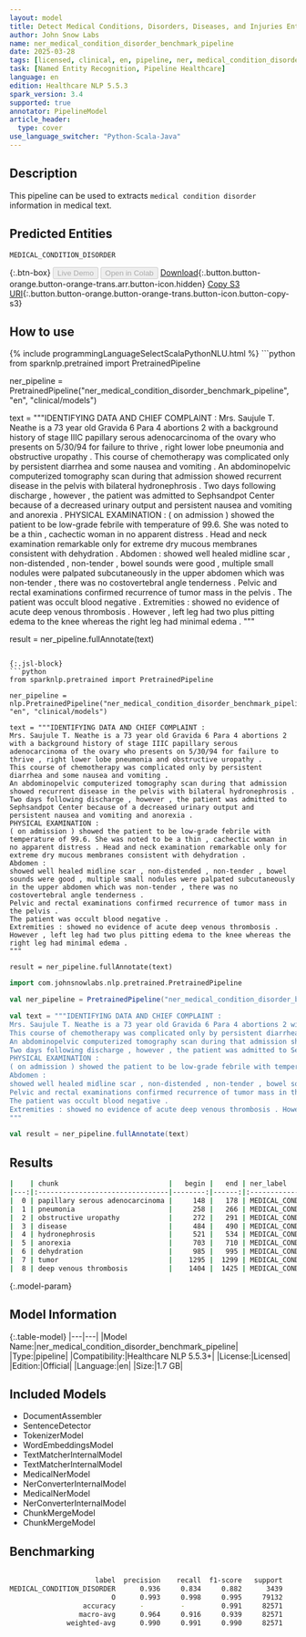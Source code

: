 ```yaml
---
layout: model
title: Detect Medical Conditions, Disorders, Diseases, and Injuries Entities (MEDICAL_CONDITION_DISORDER)
author: John Snow Labs
name: ner_medical_condition_disorder_benchmark_pipeline
date: 2025-03-28
tags: [licensed, clinical, en, pipeline, ner, medical_condition_disorder, benchmark]
task: [Named Entity Recognition, Pipeline Healthcare]
language: en
edition: Healthcare NLP 5.5.3
spark_version: 3.4
supported: true
annotator: PipelineModel
article_header:
  type: cover
use_language_switcher: "Python-Scala-Java"
---
```


## Description

This pipeline can be used to extracts `medical condition disorder` information in medical text.

## Predicted Entities

`MEDICAL_CONDITION_DISORDER`

{:.btn-box}
<button class="button button-orange" disabled>Live Demo</button>
<button class="button button-orange" disabled>Open in Colab</button>
[Download](https://s3.amazonaws.com/auxdata.johnsnowlabs.com/clinical/models/ner_medical_condition_disorder_benchmark_pipeline_en_5.5.3_3.4_1743166011329.zip){:.button.button-orange.button-orange-trans.arr.button-icon.hidden}
[Copy S3 URI](s3://auxdata.johnsnowlabs.com/clinical/models/ner_medical_condition_disorder_benchmark_pipeline_en_5.5.3_3.4_1743166011329.zip){:.button.button-orange.button-orange-trans.button-icon.button-copy-s3}

## How to use



<div class="tabs-box" markdown="1">
{% include programmingLanguageSelectScalaPythonNLU.html %}
```python
from sparknlp.pretrained import PretrainedPipeline

ner_pipeline = PretrainedPipeline("ner_medical_condition_disorder_benchmark_pipeline", "en", "clinical/models")

text = """IDENTIFYING DATA AND CHIEF COMPLAINT :
Mrs. Saujule T. Neathe is a 73 year old Gravida 6 Para 4 abortions 2 with a background history of stage IIIC papillary serous adenocarcinoma of the ovary who presents on 5/30/94 for failure to thrive , right lower lobe pneumonia and obstructive uropathy .
This course of chemotherapy was complicated only by persistent diarrhea and some nausea and vomiting .
An abdominopelvic computerized tomography scan during that admission showed recurrent disease in the pelvis with bilateral hydronephrosis .
Two days following discharge , however , the patient was admitted to Sephsandpot Center because of a decreased urinary output and persistent nausea and vomiting and anorexia .
PHYSICAL EXAMINATION :
( on admission ) showed the patient to be low-grade febrile with temperature of 99.6. She was noted to be a thin , cachectic woman in no apparent distress . Head and neck examination remarkable only for extreme dry mucous membranes consistent with dehydration .
Abdomen :
showed well healed midline scar , non-distended , non-tender , bowel sounds were good , multiple small nodules were palpated subcutaneously in the upper abdomen which was non-tender , there was no costovertebral angle tenderness .
Pelvic and rectal examinations confirmed recurrence of tumor mass in the pelvis .
The patient was occult blood negative .
Extremities : showed no evidence of acute deep venous thrombosis . However , left leg had two plus pitting edema to the knee whereas the right leg had minimal edema .
"""

result = ner_pipeline.fullAnnotate(text)
```

{:.jsl-block}
```python
from sparknlp.pretrained import PretrainedPipeline

ner_pipeline = nlp.PretrainedPipeline("ner_medical_condition_disorder_benchmark_pipeline", "en", "clinical/models")

text = """IDENTIFYING DATA AND CHIEF COMPLAINT :
Mrs. Saujule T. Neathe is a 73 year old Gravida 6 Para 4 abortions 2 with a background history of stage IIIC papillary serous adenocarcinoma of the ovary who presents on 5/30/94 for failure to thrive , right lower lobe pneumonia and obstructive uropathy .
This course of chemotherapy was complicated only by persistent diarrhea and some nausea and vomiting .
An abdominopelvic computerized tomography scan during that admission showed recurrent disease in the pelvis with bilateral hydronephrosis .
Two days following discharge , however , the patient was admitted to Sephsandpot Center because of a decreased urinary output and persistent nausea and vomiting and anorexia .
PHYSICAL EXAMINATION :
( on admission ) showed the patient to be low-grade febrile with temperature of 99.6. She was noted to be a thin , cachectic woman in no apparent distress . Head and neck examination remarkable only for extreme dry mucous membranes consistent with dehydration .
Abdomen :
showed well healed midline scar , non-distended , non-tender , bowel sounds were good , multiple small nodules were palpated subcutaneously in the upper abdomen which was non-tender , there was no costovertebral angle tenderness .
Pelvic and rectal examinations confirmed recurrence of tumor mass in the pelvis .
The patient was occult blood negative .
Extremities : showed no evidence of acute deep venous thrombosis . However , left leg had two plus pitting edema to the knee whereas the right leg had minimal edema .
"""

result = ner_pipeline.fullAnnotate(text)
```
```scala
import com.johnsnowlabs.nlp.pretrained.PretrainedPipeline

val ner_pipeline = PretrainedPipeline("ner_medical_condition_disorder_benchmark_pipeline", "en", "clinical/models")

val text = """IDENTIFYING DATA AND CHIEF COMPLAINT :
Mrs. Saujule T. Neathe is a 73 year old Gravida 6 Para 4 abortions 2 with a background history of stage IIIC papillary serous adenocarcinoma of the ovary who presents on 5/30/94 for failure to thrive , right lower lobe pneumonia and obstructive uropathy .
This course of chemotherapy was complicated only by persistent diarrhea and some nausea and vomiting .
An abdominopelvic computerized tomography scan during that admission showed recurrent disease in the pelvis with bilateral hydronephrosis .
Two days following discharge , however , the patient was admitted to Sephsandpot Center because of a decreased urinary output and persistent nausea and vomiting and anorexia .
PHYSICAL EXAMINATION :
( on admission ) showed the patient to be low-grade febrile with temperature of 99.6. She was noted to be a thin , cachectic woman in no apparent distress . Head and neck examination remarkable only for extreme dry mucous membranes consistent with dehydration .
Abdomen :
showed well healed midline scar , non-distended , non-tender , bowel sounds were good , multiple small nodules were palpated subcutaneously in the upper abdomen which was non-tender , there was no costovertebral angle tenderness .
Pelvic and rectal examinations confirmed recurrence of tumor mass in the pelvis .
The patient was occult blood negative .
Extremities : showed no evidence of acute deep venous thrombosis . However , left leg had two plus pitting edema to the knee whereas the right leg had minimal edema .
"""

val result = ner_pipeline.fullAnnotate(text)
```
</div>

## Results

```bash
|    | chunk                           |   begin |   end | ner_label                  |
|---:|:--------------------------------|--------:|------:|:---------------------------|
|  0 | papillary serous adenocarcinoma |     148 |   178 | MEDICAL_CONDITION_DISORDER |
|  1 | pneumonia                       |     258 |   266 | MEDICAL_CONDITION_DISORDER |
|  2 | obstructive uropathy            |     272 |   291 | MEDICAL_CONDITION_DISORDER |
|  3 | disease                         |     484 |   490 | MEDICAL_CONDITION_DISORDER |
|  4 | hydronephrosis                  |     521 |   534 | MEDICAL_CONDITION_DISORDER |
|  5 | anorexia                        |     703 |   710 | MEDICAL_CONDITION_DISORDER |
|  6 | dehydration                     |     985 |   995 | MEDICAL_CONDITION_DISORDER |
|  7 | tumor                           |    1295 |  1299 | MEDICAL_CONDITION_DISORDER |
|  8 | deep venous thrombosis          |    1404 |  1425 | MEDICAL_CONDITION_DISORDER |
```

{:.model-param}
## Model Information

{:.table-model}
|---|---|
|Model Name:|ner_medical_condition_disorder_benchmark_pipeline|
|Type:|pipeline|
|Compatibility:|Healthcare NLP 5.5.3+|
|License:|Licensed|
|Edition:|Official|
|Language:|en|
|Size:|1.7 GB|

## Included Models

- DocumentAssembler
- SentenceDetector
- TokenizerModel
- WordEmbeddingsModel
- TextMatcherInternalModel
- TextMatcherInternalModel
- MedicalNerModel
- NerConverterInternalModel
- MedicalNerModel
- NerConverterInternalModel
- ChunkMergeModel
- ChunkMergeModel

## Benchmarking

```bash

                     label  precision    recall  f1-score   support
MEDICAL_CONDITION_DISORDER      0.936     0.834     0.882      3439
                         O      0.993     0.998     0.995     79132
                  accuracy      -         -         0.991     82571
                 macro-avg      0.964     0.916     0.939     82571
              weighted-avg      0.990     0.991     0.990     82571

```